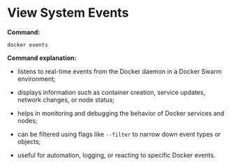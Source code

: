 # View System Events

**Command:**

```commandline
docker events
```

**Command explanation:**

* listens to real-time events from the Docker daemon in a Docker Swarm environment;
* displays information such as container creation, service updates, network changes, or node status;
* helps in monitoring and debugging the behavior of Docker services and nodes;


* can be filtered using flags like `--filter` to narrow down event types or objects;
* useful for automation, logging, or reacting to specific Docker events.
